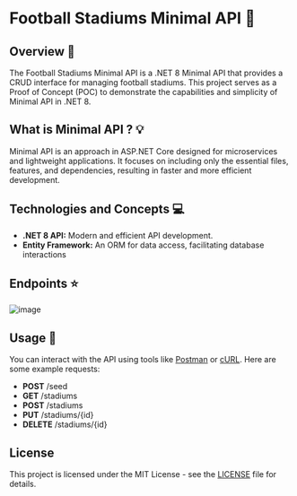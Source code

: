 # Football Stadiums Minimal API 🚀

## Overview 🎯
The Football Stadiums Minimal API is a .NET 8 Minimal API that provides a CRUD interface for managing football stadiums. This project serves as a Proof of Concept (POC) to demonstrate the capabilities and simplicity of Minimal API in .NET 8.

## What is Minimal API ? 💡
Minimal API is an approach in ASP.NET Core designed for microservices and lightweight applications. It focuses on including only the essential files, features, and dependencies, resulting in faster and more efficient development.

## Technologies and Concepts 💻
- **.NET 8 API:** Modern and efficient API development.
- **Entity Framework:** An ORM for data access, facilitating database interactions

## Endpoints ⭐
![image](https://github.com/user-attachments/assets/1091552f-2b4c-4c34-a9d4-812c5cfb4786)

## Usage 📖
You can interact with the API using tools like [Postman](https://www.postman.com/) or [cURL](https://curl.se/). Here are some example requests:

- **POST** /seed
- **GET** /stadiums
- **POST** /stadiums
- **PUT** /stadiums/{id}
- **DELETE** /stadiums/{id}

## License
This project is licensed under the MIT License - see the [LICENSE](LICENSE) file for details.
